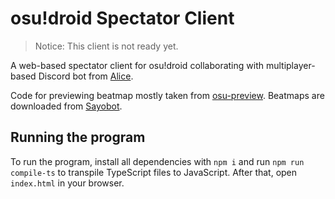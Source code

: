 # osu!droid Spectator Client

> Notice: This client is not ready yet.

A web-based spectator client for osu!droid collaborating with multiplayer-based Discord bot from [Alice](https://github.com/Rian8337/Alice).

Code for previewing beatmap mostly taken from [osu-preview](https://github.com/jmir1/osu-preview). Beatmaps are downloaded from [Sayobot](https://osu.sayobot.cn/).

## Running the program

To run the program, install all dependencies with `npm i` and run `npm run compile-ts` to transpile TypeScript files to JavaScript. After that, open `index.html` in your browser.